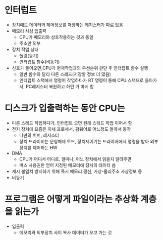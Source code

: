 # 인터럽트
- 장치에도 데이터와 제어정보를 저장하는 레지스터가 따로 있음
- 메모리 사상 입출력
  - CPU가 메모리와 상호작용하는 것과 동일
  - 주소만 외부
- 장치 작업 상태
  - 폴링(동기)
  - 인터럽트 함수(비동기)
- 신호가 들어오면,CPU가 현재작업과의 우선순위 판단 후 인터럽트 함수 실행
  - 일반 함수와 달리 다른 스레드(저장할 정보 더 많음)
  - 인터럽트 스택에서 명령어 작업하다가 RT 명령어 통해 CPU 스택으로 돌아가서, PC레지스터 복원하고 하던 거 마저 함


# 디스크가 입출력하는 동안 CPU는
- 다른 스레드 작업하다가, 인터럽트 오면 원래 스레드 작업 이어서 함
- 전자 장치에 요즘은 자체 프로세서, 펌웨어로 어느정도 알아서 동작
  - 나만의 버퍼, 레지스터
  - 장치 드라이버는 운영체제 토드, 장치제어기는 드라이버에서 명령을 받아 외부 장치를 제어하는 HW
- DMA
  - CPU가 어디서 어디로, 얼마나, 어느 장치에서 읽을지 알려주면
  - 버스 사용권한 얻어 지정된 메모리에 장치의 데이터 씀
- 캐시 불일치 방지하기 위해 즉시 메모리 갱신, 가상-물리주소 사상정보 등
- 비동기

# 프로그램은 어떻게 파일이라는 추상화 계층을 읽는가
- 입출력
  - 메모리와 외부장치 사이 복사 데이터가 오고 가는 것
